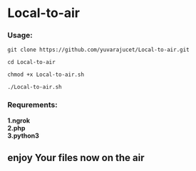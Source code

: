 # Local-to-air
### Usage:
```
git clone https://github.com/yuvarajucet/Local-to-air.git 
```
```
cd Local-to-air
```
```
chmod +x Local-to-air.sh
```
```
./Local-to-air.sh
```

### Requrements:
<b> 1.ngrok </b><br>
<b> 2.php </b><br>
<b> 3.python3 </b><br>

## enjoy Your files now on the air

